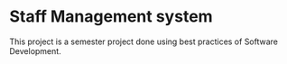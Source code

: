 # Staff Management system

This project is a semester project done using best practices of Software Development.
